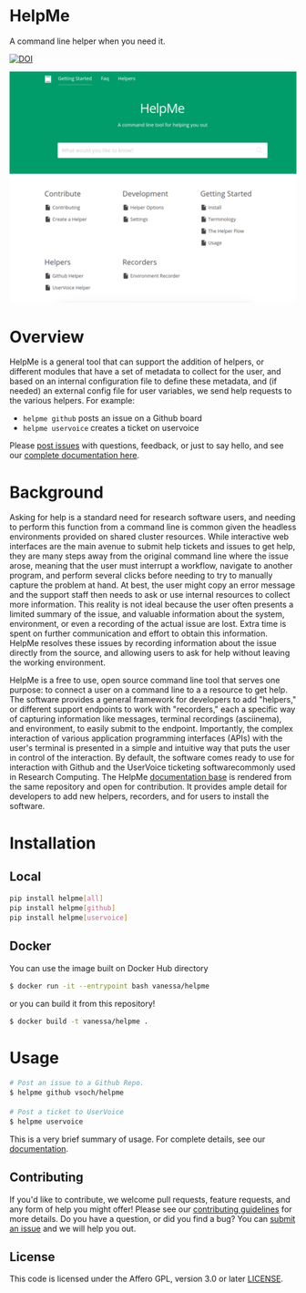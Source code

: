 # HelpMe

A command line helper when you need it.

[![DOI](http://joss.theoj.org/papers/10.21105/joss.00775/status.svg)](https://doi.org/10.21105/joss.00775)

![docs/assets/img/interface.png](docs/assets/img/interface.png)

# Overview

HelpMe is a general tool that can support the addition of helpers, or different
modules that have a set of metadata to collect for the user, and based on an internal
configuration file to define these metadata, and (if needed) an external config file
for user variables, we send help requests to the various helpers. For example:

 - `helpme github` posts an issue on a Github board
 - `helpme uservoice` creates a ticket on uservoice

Please [post issues](https://www.github.com/vsoch/helpme/issues)
with questions, feedback, or just to say hello, and see our [complete documentation here](https://vsoch.github.io/helpme).


# Background

Asking for help is a standard need for research software users, and needing to perform this function from a command line is common given the headless environments provided on shared cluster resources.  While interactive web interfaces are the main avenue to submit help tickets and issues to get help, they are many steps away from the original command line where the issue arose, meaning that the user must interrupt a workflow, navigate to another program, and perform several clicks before needing to try to manually capture the problem at hand. At best, the user might copy an error message and the support staff then needs to ask or use internal resources to collect more information. This reality is not ideal because the user often presents a limited summary of the issue, and valuable information about the system, environment, or even a recording of the actual issue are lost. Extra time is spent on further communication and effort to obtain this information. HelpMe resolves these issues by recording information about the issue directly from the source, and allowing users to ask for help without leaving the working environment.

HelpMe is a free to use, open source command line tool that serves one purpose: to connect a user on a command line to a a resource to get help. The software provides a general framework for developers to add "helpers," or different support endpoints to work with "recorders," each a specific way of capturing information like messages, terminal recordings (asciinema), and environment, to easily submit to the endpoint. Importantly, the complex interaction of various application programming interfaces (APIs) with the user's terminal is presented in a simple and intuitive way that puts the user in control of the interaction. By default, the software comes ready to use for interaction with Github and the UserVoice ticketing softwarecommonly used in Research Computing.  The HelpMe [documentation base](https://vsoch.github.io/helpme) is rendered from the same repository and open for contribution. It provides ample detail for developers to add new helpers, recorders, and for users to install the software.


# Installation

## Local

```bash
pip install helpme[all]
pip install helpme[github]
pip install helpme[uservoice]
```

## Docker

You can use the image built on Docker Hub directory

```bash
$ docker run -it --entrypoint bash vanessa/helpme
```

or you can build it from this repository!

```bash
$ docker build -t vanessa/helpme .
```

# Usage

```bash
# Post an issue to a Github Repo.
$ helpme github vsoch/helpme

# Post a ticket to UserVoice
$ helpme uservoice
```

This is a very brief summary of usage. For complete details, see our [documentation](https://vsoch.github.io/helpme).

## Contributing

If you'd like to contribute, we welcome pull requests, feature requests, and any form of help you
might offer! Please see our [contributing guidelines](.github/CONTRIBUTING.md) for more details. Do you
have a question, or did you find a bug? You can [submit an issue](https://www.github.com/vsoch/helpme/issues) and we will help you out.

## License

This code is licensed under the Affero GPL, version 3.0 or later [LICENSE](LICENSE).
